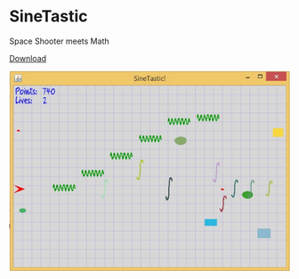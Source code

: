 # SineTastic
Space Shooter meets Math

[Download](sinetastic-game-0.1-jar-with-dependencies.jar?raw=true)

![Current State](preview.jpg "Current State")

